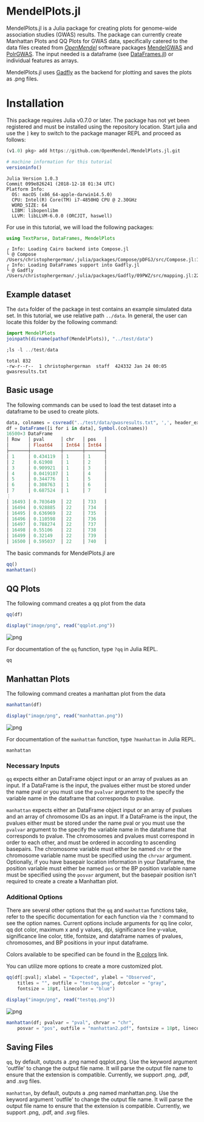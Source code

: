 
# MendelPlots.jl

MendelPlots.jl is a Julia package for creating plots for genome-wide association studies (GWAS) results. The package can currently create Manhattan Plots and QQ Plots for GWAS data, specifically catered to the data files created from [*OpenMendel*](https://github.com/OpenMendel) software packages [MendelGWAS](https://github.com/OpenMendel/MendelGWAS.jl) and [PolrGWAS](https://github.com/OpenMendel/PolrGWAS.jl). The input needed is a dataframe (see [DataFrames.jl](https://github.com/JuliaData/DataFrames.jl)) or individual features as arrays.

MendelPlots.jl uses [Gadfly](https://github.com/GiovineItalia/Gadfly.jl) as the backend for plotting and saves the plots as .png files. 


# Installation
This package requires Julia v0.7.0 or later. The package has not yet been registered and must be installed using the repository location. Start julia and use the `]` key to switch to the package manager REPL and proceed as follows:
```julia
(v1.0) pkg> add https://github.com/OpenMendel/MendelPlots.jl.git
```


```julia
# machine information for this tutorial
versioninfo()
```

    Julia Version 1.0.3
    Commit 099e826241 (2018-12-18 01:34 UTC)
    Platform Info:
      OS: macOS (x86_64-apple-darwin14.5.0)
      CPU: Intel(R) Core(TM) i7-4850HQ CPU @ 2.30GHz
      WORD_SIZE: 64
      LIBM: libopenlibm
      LLVM: libLLVM-6.0.0 (ORCJIT, haswell)


For use in this tutorial, we will load the following packages:


```julia
using TextParse, DataFrames, MendelPlots
```

    ┌ Info: Loading Cairo backend into Compose.jl
    └ @ Compose /Users/christophergerman/.julia/packages/Compose/pDFGJ/src/Compose.jl:165
    ┌ Info: Loading DataFrames support into Gadfly.jl
    └ @ Gadfly /Users/christophergerman/.julia/packages/Gadfly/09PWZ/src/mapping.jl:228


## Example dataset

The `data` folder of the package in test contains an example simulated data set. In this tutorial, we use relative path `../data`. In general, the user can locate this folder by the following command:
```julia
import MendelPlots
joinpath(dirname(pathof(MendelPlots)), "../test/data")
```


```julia
;ls -l ../test/data
```

    total 832
    -rw-r--r--  1 christophergerman  staff  424332 Jan 24 00:05 gwasresults.txt


## Basic usage

The following commands can be used to load the test dataset into a dataframe to be used to create plots. 


```julia
data, colnames = csvread("../test/data/gwasresults.txt", ',', header_exists = true)
df = DataFrame([i for i in data], Symbol.(colnames))
16500×3 DataFrame
│ Row   │ pval      │ chr   │ pos   │
│       │ Float64   │ Int64 │ Int64 │
├───────┼───────────┼───────┼───────┤
│ 1     │ 0.434119  │ 1     │ 1     │
│ 2     │ 0.61908   │ 1     │ 2     │
│ 3     │ 0.909921  │ 1     │ 3     │
│ 4     │ 0.0419107 │ 1     │ 4     │
│ 5     │ 0.344776  │ 1     │ 5     │
│ 6     │ 0.308763  │ 1     │ 6     │
│ 7     │ 0.687524  │ 1     │ 7     │
⋮
│ 16493 │ 0.703649  │ 22    │ 733   │
│ 16494 │ 0.928885  │ 22    │ 734   │
│ 16495 │ 0.636969  │ 22    │ 735   │
│ 16496 │ 0.110598  │ 22    │ 736   │
│ 16497 │ 0.788274  │ 22    │ 737   │
│ 16498 │ 0.55106   │ 22    │ 738   │
│ 16499 │ 0.32149   │ 22    │ 739   │
│ 16500 │ 0.595037  │ 22    │ 740   │
```


The basic commands for MendelPlots.jl are 
    
```julia
qq()
manhattan()
``` 

## QQ Plots

The following command creates a qq plot from the data


```julia
qq(df)
```


```julia
display("image/png", read("qqplot.png"))
```


![png](output_13_0.png)


For documentation of the `qq` function, type `?qq` in Julia REPL.
```@docs
qq
```

## Manhattan Plots

The following command creates a manhattan plot from the data


```julia
manhattan(df)
```


```julia
display("image/png", read("manhattan.png"))
```


![png](output_18_0.png)


For documentation of the `manhattan` function, type `?manhattan` in Julia REPL.
```@docs
manhattan
```

### Necessary Inputs

`qq` expects either an DataFrame object input or an array of pvalues as an input. If a DataFrame is the input, the pvalues either must be stored under the name pval or you must use the `pvalvar` argument to the specify the variable name in the dataframe that corresponds to pvalue. 

`manhattan` expects either an DataFrame object input or an array of pvalues and an array of chromosome IDs as an input. If a DataFrame is the input, the pvalues either must be stored under the name pval or you must use the `pvalvar` argument to the specify the variable name in the dataframe that corresponds to pvalue. The chromosomes and pvalues must correspond in order to each other, and must be ordered in according to ascending basepairs. The chromosome variable must either be named `chr` or the chromosome variable name must be specified using the `chrvar` argument. Optionally, if you have basepair location information in your DataFrame, the position variable must either be named `pos` or the BP position variable name must be specified using the `posvar` argument, but the basepair position isn't required to create a create a Manhattan plot. 

### Additional Options

There are several other options that the `qq` and `manhattan` functions take, refer to the specific documentation for each function via the `?` command to see the option names. Current options include arguments for qq line color, qq dot color, maximum x and y values, dpi, significance line y-value, significance line color, title, fontsize, and dataframe names of pvalues, chromosomes, and BP positions in your input dataframe. 

Colors available to be specified can be found in the [R colors](http://www.stat.columbia.edu/~tzheng/files/Rcolor.pdf) link.

You can utilize more options to create a more customized plot. 


```julia
qq(df[:pval]; xlabel = "Expected", ylabel = "Observed", 
    titles = "", outfile = "testqq.png", dotcolor = "gray", 
    fontsize = 18pt, linecolor = "blue")
```


```julia
display("image/png", read("testqq.png"))
```


![png](output_24_0.png)



```julia
manhattan(df; pvalvar = "pval", chrvar = "chr", 
    posvar = "pos", outfile = "manhattan2.pdf", fontsize = 18pt, linecolor = "red")
```


## Saving Files

`qq`, by default, outputs a .png named qqplot.png. Use the keyword argument 'outfile' to change the output file name. It will parse the output file name to ensure that the extension is compatible. Currently, we support .png, .pdf, and .svg files. 

`manhattan`, by default, outputs a .png named manhattan.png. Use the keyword argument 'outfile' to change the output file name. It will parse the output file name to ensure that the extension is compatible. Currently, we support .png, .pdf, and .svg files. 
